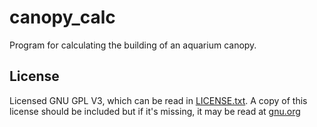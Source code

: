 # canopy_calc

Program for calculating the building of an aquarium canopy.

## License

Licensed GNU GPL V3, which can be read in [LICENSE.txt](LICENSE.txt). A copy of this license should be
included but if it's missing, it may be read at [gnu.org](https://www.gnu.org/licenses/gpl-3.0.en.html)